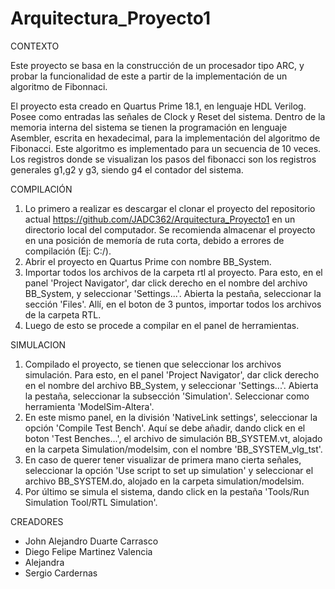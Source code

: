 # Arquitectura_Proyecto1

CONTEXTO

Este proyecto se basa en la construcción de un procesador tipo ARC, y probar la funcionalidad de este a partir de la implementación de un algoritmo de Fibonnaci. 

El proyecto esta creado en Quartus Prime 18.1, en lenguaje HDL Verilog. Posee como entradas las señales de Clock y Reset del sistema. Dentro de la memoria interna del sistema se tienen la programación en lenguaje Asembler, escrita en hexadecimal, para la implementación del algoritmo de Fibonacci. Este algoritmo es implementado para un secuencia de 10 veces. Los registros donde se visualizan los pasos del fibonacci son los registros generales g1,g2 y g3, siendo g4 el contador del sistema.

COMPILACIÓN

1) Lo primero a realizar es descargar el clonar el proyecto del repositorio actual https://github.com/JADC362/Arquitectura_Proyecto1 en un directorio local del computador. Se recomienda almacenar el proyecto en una posición de memoría de ruta corta, debido a errores de compilación (Ej: C:/).
2) Abrir el proyecto en Quartus Prime con nombre BB_System.
3) Importar todos los archivos de la carpeta rtl al proyecto. Para esto, en el panel 'Project Navigator', dar click derecho en el nombre del archivo BB_System, y seleccionar 'Settings...'. Abierta la pestaña, seleccionar la sección 'Files'. Allí, en el boton de 3 puntos, importar todos los archivos de la carpeta RTL.
4) Luego de esto se procede a compilar en el panel de herramientas.

SIMULACION

1) Compilado el proyecto, se tienen que seleccionar los archivos simulación. Para esto, en el panel 'Project Navigator', dar click derecho en el nombre del archivo BB_System, y seleccionar 'Settings...'. Abierta la pestaña, seleccionar la subsección 'Simulation'. Seleccionar como herramienta 'ModelSim-Altera'.
2) En este mismo panel, en la división 'NativeLink settings', seleccionar la opción 'Compile Test Bench'. Aquí se debe añadir, dando click en el boton 'Test Benches...', el archivo de simulación BB_SYSTEM.vt, alojado en la carpeta Simulation/modelsim, con el nombre 'BB_SYSTEM_vlg_tst'.
3) En caso de querer tener visualizar de primera mano cierta señales, seleccionar la opción 'Use script to set up simulation' y seleccionar el archivo BB_SYSTEM.do, alojado en la carpeta simulation/modelsim.
4) Por último se simula el sistema, dando click en la pestaña 'Tools/Run Simulation Tool/RTL Simulation'.

CREADORES
- John Alejandro Duarte Carrasco
- Diego Felipe Martinez Valencia
- Alejandra
- Sergio Cardernas
